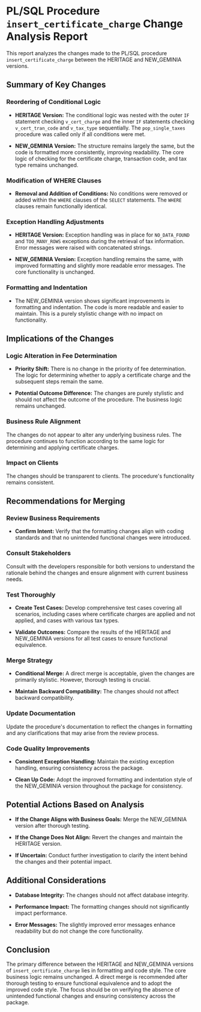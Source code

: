 # PL/SQL Procedure `insert_certificate_charge` Change Analysis Report

This report analyzes the changes made to the PL/SQL procedure `insert_certificate_charge` between the HERITAGE and NEW_GEMINIA versions.

## Summary of Key Changes

### Reordering of Conditional Logic

- **HERITAGE Version:** The conditional logic was nested with the outer `IF` statement checking `v_cert_charge` and the inner `IF` statements checking `v_cert_tran_code` and `v_tax_type` sequentially.  The `pop_single_taxes` procedure was called only if all conditions were met.

- **NEW_GEMINIA Version:** The structure remains largely the same, but the code is formatted more consistently, improving readability.  The core logic of checking for the certificate charge, transaction code, and tax type remains unchanged.

### Modification of WHERE Clauses

- **Removal and Addition of Conditions:** No conditions were removed or added within the `WHERE` clauses of the `SELECT` statements.  The `WHERE` clauses remain functionally identical.

### Exception Handling Adjustments

- **HERITAGE Version:** Exception handling was in place for `NO_DATA_FOUND` and `TOO_MANY_ROWS` exceptions during the retrieval of tax information.  Error messages were raised with concatenated strings.

- **NEW_GEMINIA Version:** Exception handling remains the same, with improved formatting and slightly more readable error messages.  The core functionality is unchanged.

### Formatting and Indentation

- The NEW_GEMINIA version shows significant improvements in formatting and indentation.  The code is more readable and easier to maintain.  This is a purely stylistic change with no impact on functionality.


## Implications of the Changes

### Logic Alteration in Fee Determination

- **Priority Shift:** There is no change in the priority of fee determination. The logic for determining whether to apply a certificate charge and the subsequent steps remain the same.

- **Potential Outcome Difference:**  The changes are purely stylistic and should not affect the outcome of the procedure. The business logic remains unchanged.

### Business Rule Alignment

The changes do not appear to alter any underlying business rules. The procedure continues to function according to the same logic for determining and applying certificate charges.

### Impact on Clients

The changes should be transparent to clients.  The procedure's functionality remains consistent.


## Recommendations for Merging

### Review Business Requirements

- **Confirm Intent:** Verify that the formatting changes align with coding standards and that no unintended functional changes were introduced.

### Consult Stakeholders

Consult with the developers responsible for both versions to understand the rationale behind the changes and ensure alignment with current business needs.

### Test Thoroughly

- **Create Test Cases:** Develop comprehensive test cases covering all scenarios, including cases where certificate charges are applied and not applied, and cases with various tax types.

- **Validate Outcomes:**  Compare the results of the HERITAGE and NEW_GEMINIA versions for all test cases to ensure functional equivalence.

### Merge Strategy

- **Conditional Merge:**  A direct merge is acceptable, given the changes are primarily stylistic.  However, thorough testing is crucial.

- **Maintain Backward Compatibility:** The changes should not affect backward compatibility.

### Update Documentation

Update the procedure's documentation to reflect the changes in formatting and any clarifications that may arise from the review process.

### Code Quality Improvements

- **Consistent Exception Handling:**  Maintain the existing exception handling, ensuring consistency across the package.

- **Clean Up Code:**  Adopt the improved formatting and indentation style of the NEW_GEMINIA version throughout the package for consistency.


## Potential Actions Based on Analysis

- **If the Change Aligns with Business Goals:** Merge the NEW_GEMINIA version after thorough testing.

- **If the Change Does Not Align:** Revert the changes and maintain the HERITAGE version.

- **If Uncertain:** Conduct further investigation to clarify the intent behind the changes and their potential impact.


## Additional Considerations

- **Database Integrity:** The changes should not affect database integrity.

- **Performance Impact:** The formatting changes should not significantly impact performance.

- **Error Messages:** The slightly improved error messages enhance readability but do not change the core functionality.


## Conclusion

The primary difference between the HERITAGE and NEW_GEMINIA versions of `insert_certificate_charge` lies in formatting and code style.  The core business logic remains unchanged.  A direct merge is recommended after thorough testing to ensure functional equivalence and to adopt the improved code style.  The focus should be on verifying the absence of unintended functional changes and ensuring consistency across the package.
